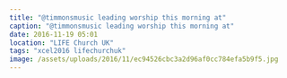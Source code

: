 ```yaml
---
title: "@timmonsmusic leading worship this morning at"
caption: "@timmonsmusic leading worship this morning at"
date: 2016-11-19 05:01
location: "LIFE Church UK"
tags: "xcel2016 lifechurchuk"
image: /assets/uploads/2016/11/ec94526cbc3a2d96af0cc784efa5b9f5.jpg
---
```

